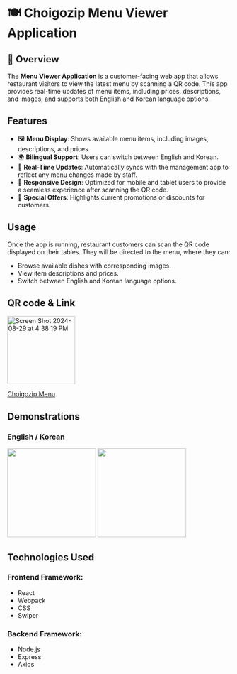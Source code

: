 # 🍽️ Choigozip Menu Viewer Application

## 🌟 Overview

The **Menu Viewer Application** is a customer-facing web app that allows restaurant visitors to view the latest menu by scanning a QR code. This app provides real-time updates of menu items, including prices, descriptions, and images, and supports both English and Korean language options.

## Features

- 🖼️ **Menu Display**: Shows available menu items, including images, descriptions, and prices.
- 🌍 **Bilingual Support**: Users can switch between English and Korean.
- 🔄 **Real-Time Updates**: Automatically syncs with the management app to reflect any menu changes made by staff.
- 📱 **Responsive Design**: Optimized for mobile and tablet users to provide a seamless experience after scanning the QR code.
- 🎉 **Special Offers**: Highlights current promotions or discounts for customers.

## Usage

Once the app is running, restaurant customers can scan the QR code displayed on their tables. They will be directed to the menu, where they can:

- Browse available dishes with corresponding images.
- View item descriptions and prices.
- Switch between English and Korean language options.

## QR code & Link
<img width="153" alt="Screen Shot 2024-08-29 at 4 38 19 PM" src="https://github.com/user-attachments/assets/a43b3948-b05b-4ccb-8f85-fcf7d8433f07">

[Choigozip Menu](http://54.193.126.66:3000/)

## Demonstrations
### English / Korean

<img width="200" src="https://github.com/user-attachments/assets/33f0ae28-9e49-45d2-bbdc-6a5dde80c3dc">
<img width="200" src="https://github.com/user-attachments/assets/a475d563-3cf1-4b35-b5ce-514f89d5876f">

## Technologies Used

### Frontend Framework:
- React
- Webpack
- CSS
- Swiper

### Backend Framework:
- Node.js
- Express
- Axios
